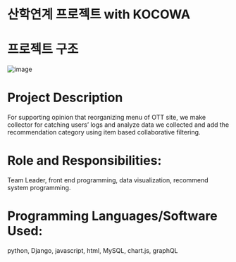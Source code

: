 # 산학연계 프로젝트 with KOCOWA

# 프로젝트 구조
![image](https://user-images.githubusercontent.com/38874351/161369268-dba92be3-4c6a-48dd-988a-79c9c019571f.png)

# Project Description
For supporting opinion that reorganizing menu of OTT site, we make collector for catching users’ logs and analyze data we collected and add the recommendation category using item based collaborative filtering.

# Role and Responsibilities: 
Team Leader, front end programming, data visualization, recommend system programming.

# Programming Languages/Software Used: 
python, Django, javascript, html, MySQL, chart.js, graphQL

